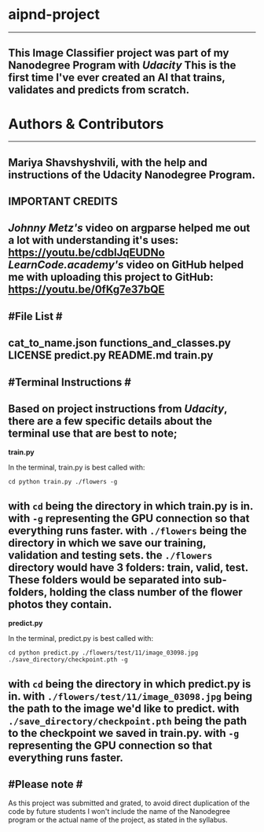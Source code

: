 # aipnd-project #
---
This Image Classifier project was part of my Nanodegree Program with *Udacity*
This is the first time I've ever created an AI that trains, validates and predicts from scratch.
---
# Authors & Contributors #
---
Mariya Shavshyshvili, with the help and instructions of the Udacity Nanodegree Program.
---
**IMPORTANT CREDITS**
---
*Johnny Metz's* video on argparse helped me out a lot with understanding it's uses:
https://youtu.be/cdblJqEUDNo
*LearnCode.academy's* video on GitHub helped me with uploading this project to GitHub:
https://youtu.be/0fKg7e37bQE
---
#File List #
---
cat_to_name.json
functions_and_classes.py
LICENSE
predict.py
README.md
train.py
---
#Terminal Instructions #
---
Based on project instructions from *Udacity*, there are a few specific details about the terminal use that are best to note;
---
**train.py**

In the terminal, train.py is best called with:
```
cd python train.py ./flowers -g
```
with ```cd``` being the directory in which train.py is in.
with ```-g``` representing the GPU connection so that everything runs faster.
with ```./flowers``` being the directory in which we save our training, validation and testing sets.
the ```./flowers``` directory would have 3 folders: train, valid, test.
These folders would be separated into sub-folders, holding the class number of the flower photos they contain.
---
**predict.py**

In the terminal, predict.py is best called with:
```
cd python predict.py ./flowers/test/11/image_03098.jpg ./save_directory/checkpoint.pth -g
```

with ```cd``` being the directory in which predict.py is in.
with ```./flowers/test/11/image_03098.jpg``` being the path to the image we'd like to predict.
with ```./save_directory/checkpoint.pth``` being the path to the checkpoint we saved in train.py.
with ```-g``` representing the GPU connection so that everything runs faster.
---
#Please note #
---
As this project was submitted and grated, to avoid direct duplication of the code by future students I won't include the name of the Nanodegree program or the actual name of the project, as stated in the syllabus.
